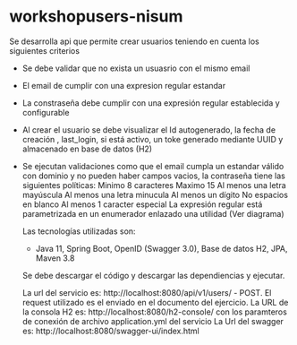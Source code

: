 # workshopusers-nisum
Se desarrolla api que permite crear usuarios teniendo en cuenta los siguientes criterios
- Se debe validar que no exista un usuasrio con el mismo email
- El email de cumplir con una expresion regular estandar
- La constraseña debe cumplir con una expresión regular establecida y configurable
- Al crear el usuario se debe visualizar el Id autogenerado, la fecha de creación , last_login, si está activo, un toke generado mediante UUID y almacenado en base de datos (H2)
- Se ejecutan validaciones como que el email cumpla un estandar válido con dominio y no pueden haber campos vacios, la contraseña tiene las siguientes políticas:
    Minimo 8 caracteres
    Maximo 15
    Al menos una letra mayúscula
    Al menos una letra minucula
    Al menos un dígito
    No espacios en blanco
    Al menos 1 caracter especial
  La expresión regular está parametrizada en un enumerador enlazado una utilidad (Ver diagrama)

  Las tecnologías utilizadas son:
  - Java 11, Spring Boot, OpenID (Swagger 3.0), Base de datos H2, JPA, Maven 3.8

  Se debe descargar el código y descargar las dependiencias y ejecutar.

  La url del servicio es:
   http://localhost:8080/api/v1/users/  - POST. El request utilizado es el enviado en el documento del ejercicio.
  La URL de la consola H2 es:
  http://localhost:8080/h2-console/ con los paramteros de conexión de archivo application.yml del servicio
  La Url del swagger es:
  http://localhost:8080/swagger-ui/index.html
  
  
